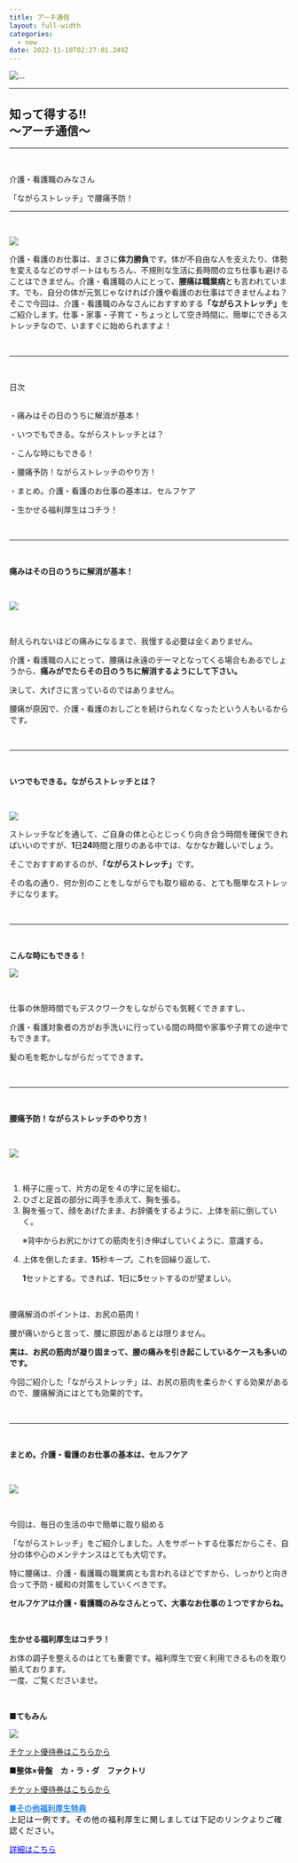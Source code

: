 ```yaml
---
title: アーチ通信
layout: full-width
categories:
  - new
date: 2022-11-10T02:27:01.249Z
---
```

<!--StartFragment-->

<div class="flex flex-wrap justify-center">

<img src="/images/image-1-.jpg" class="max-w-full  h-auto" alt="..." ><br>

</div>

<!--EndFragment-->

<div class="text-center ">

<hr class="border-2 border-blue-500 border-blue-800 " />

<h2 class="text-xl font-bold">知って得する‼<br>～アーチ通信～</h2>

<hr class="border-2 border-blue-300 border-blue-800 " /><br></div>

<div class="bg-blue-100  text-center bg-opacity-50 p-4 w-full h-full"> 

<span class="text-black-600 text-center text-xm font-bold">介護・看護職のみなさん</span><br>

<span class="text-black-600 text-center text-xl font-bold">「ながらストレッチ」で腰痛予防！</span></div><hr class="border-2 border-blue-500 border-blue-800 " /><br>

<!--EndFragment-->

<!--StartFragment-->

<div class ="sm:grid sm:grid-cols-2 text-xm">

<img class="float-left" src="/images/image-2-.jpg"><p>介護・看護のお仕事は、まさに<span class="text-xm text-red-600 ">**体力勝負**</span>です。</span>体が不自由な人を支えたり、体勢を変えるなどのサポートはもちろん、不規則な生活に長時間の立ち仕事も避けることはできません。介護・看護職の人にとって、<span class="text-xm text-red-600 ">**腰痛は職業病**</span>とも言われています。でも、自分の体が元気じゃなければ介護や看護のお仕事はできませんよね？そこで今回は、介護・看護職のみなさんにおすすめする<span class="text-xm  text-red-600 ">**「ながらストレッチ」**</span>をご紹介します。仕事・家事・子育て・ちょっとして空き時間に、簡単にできるストレッチなので、いますぐに始められますよ！</p></div></div><br>

<hr class="border-dashed border-black "></hr><br>



<span class="text-xm text-left t text-center text-fold ">日次</span><br><br>

<span class="text-xm text-left t text-center text-fold ">・痛みはその日のうちに解消が基本！</span> 

<span class="text-xm text-left  text-center text-fold ">・いつでもできる。ながらストレッチとは？</span> 

<span class="text-xm text-left  text-center text-fold ">・こんな時にもできる！</span> 

<span class="text-xm text-left  text-center text-fold ">・腰痛予防！ながらストレッチのやり方！</span> 

<span class="text-xm text-left  text-center text-fold ">・まとめ。介護・看護のお仕事の基本は、セルフケア</span> 

<span class="text-xm text-left  text-center text-fold ">・生かせる福利厚生はコチラ！</span> 

<br>

<hr class="border-dashed border-black "></hr><br>

<span class="text-xm text-left  text-center text-fold "><strong>痛みはその日のうちに解消が基本！</strong></span> 

<br>

![](/images/image-3-.jpg)

<br>

<span class="text-xm">耐えられないほどの痛みになるまで、我慢する必要は全くありません。</span>

<span class="text-xm">介護・看護職の人にとって、腰痛は永遠のテーマとなってくる場合もあるでしょうから、</span><span class="text-xm text-red-600"><b>痛みがでたらその日のうちに解消するようにして下さい。</b></span>

<span class="text-xm">決して、大げさに言っているのではありません。</span>

<span class="text-xm">腰痛が原因で、介護・看護のおしごとを続けられなくなったという人もいるからです。</span>

<br>

<hr class="border-dashed border-black "></hr><br>



<span class="text-xm"><strong>いつでもできる。ながらストレッチとは？</strong></span>

<br>



![](/images/image-4-.jpg)



<span class="text-xm">ストレッチなどを通して、ご自身の体と心とじっくり向き合う時間を確保できればいいのですが、</span><span class="text-xm"><b>1</b>日<b>24</b>時間と限りのある中では、なかなか難しいでしょう。</span>

<span class="text-xm">そこでおすすめするのが、</span><span class="text-xm text-red-600"><b>「ながらストレッチ」</span></b>です。

<span class="text-xm">その名の通り、何か別のことをしながらでも取り組める、とても簡単なストレッチになります。</span>

<br>

<hr class="border-dashed border-black "></hr><br>

<span class="text-xm"><strong>こんな時にもできる！</strong></span><br>



![](/images/image-5-.jpg)



<br>

<span class="text-xm">仕事の休憩時間でもデ</span><span class="text-xm">スクワークをしながらでも気軽くできますし、</span>

<span class="text-xm">介護・看護対象者の方がお手洗いに行っている間の時間や家事や子育ての途中でもできます。</span>

<span class="text-xm">髪の毛を乾かしながらだってできます。</span>

<br>

<hr class="border-dashed border-black "></hr><br>

<span class="text-xm"><strong>腰痛予防！ながらストレッチのやり方！</strong></span>

<br>

![](/images/image-6-.jpg)

<br>

<ol class="list-decimal list-inside"> <li> 椅子に座って、片方の足を４の字に足を組む。</li> <li>ひざと足首の部分に両手を添えて、胸を張る。</li></li> <li>胸を張って、顔をあげたまま、お辞儀をするように、上体を前に倒していく。</li>

</span></span>※背中からお尻にかけての筋肉を引き伸ばしていくように、意識する。

</li> <li>上体を倒したまま、</span><b>15</b>秒キープ。これを回繰り返して、</li>

<span><b>1</b>セットとする。できれば、<b>1</b>日に</span><b>5</b>セットするのが望ましい。</span></span>

</li></ol><br>

<span class="text-xm text-red-600">腰痛解消のポイントは、お尻の筋肉！</span>

<span class="text-xm">腰が痛いからと言って、腰に原因があるとは限りません。</span>

<span class="text-xm text-red-600"><b>実は、お尻の筋肉が凝り固まって、腰の痛みを引き起こしているケースも多いのです。</b></span>

<span class="text-xm">今回ご紹介した「ながらストレッチ」は、お尻の筋肉を柔らかくする効果があるので、腰痛解消にはとても効果的です。</span></div>

<br>

<hr class="border-dashed border-black "></hr><br>

<span class="text-xm"><strong>まとめ。介護・看護のお仕事の基本は、セルフケア</strong></span>

<br>

![](/images/image-7-.jpg)

<br>



今回は、毎日の生活の中で簡単に取り組める</span>

<span class="text-xm text-red-600">「ながらストレッチ」</span>をご紹介しました。</span>人をサポートする仕事だからこそ、自分の体や心のメンテナンスはとても大切です。</span>

<span class="text-xm">特に腰痛は、介護・看護職の職業病とも言われるほどですから、しっかりと向き合って予防・緩和の対策をしていくべきです。</span>

<span class="text-xm text-red-600"><b>セルフケアは介護・看護職のみなさんとって、大事なお仕事の１つですからね。</b></span>

<br>

<span class="text-xm "><strong>生かせる福利厚生はコチラ！</strong></span>

<span class="text-xm"> お体の調子を整えるのはとても重要です。福利厚生で安く利用できるものを取り揃えております。<br> 一度、ご覧くださいませ。</span>

<br>

 <span class="text-xm text-blue-600"><b>■てもみん</b></span>

<a href="https://www.club-off.com/hasegawa/apps/lei/fflei_sh_ichiran.cfm?action=1&amp;SHGRID=5017622&amp;sub_action=" target="_blank" title="https://www.club-off.com/hasegawa/apps/lei/fflei_sh_ichiran.cfm?action=1&amp;SHGRID=7024053&amp;sub_action=" data-mce-href="https://www.club-off.com/hasegawa/apps/lei/fflei_sh_ichiran.cfm?action=1&amp;SHGRID=5017622&amp;sub_action="><img class="float-left" src="/images/7024053_03.jpg"><br>

<a href="https://www.club-off.com/hasegawa/apps/lei/fflei_sh_ichiran.cfm?action=1&amp;SHGRID=5017622&amp;sub_action=" target="_blank" title="https://www.club-off.com/hasegawa/apps/lei/fflei_sh_ichiran.cfm?action=1&amp;SHGRID=7024053&amp;sub_action=" data-mce-href="https://www.club-off.com/hasegawa/apps/lei/fflei_sh_ichiran.cfm?action=1&amp;SHGRID=5017622&amp;sub_action="><span class="text-xm">チケット優待券は</span><span class="text-xm text-blue-600 underline"><span>こちらから</a></span><br>



 <span class="text-xm text-blue-600"><b>■整体×骨盤　カ・ラ・ダ　ファクトリ</b></span>

<a href="https://www.club-off.com/hasegawa/apps/lei/fflei_sh_ichiran.cfm?action=1&amp;SHGRID=5017622&amp;sub_action=" target="_blank" title="https://www.club-off.com/hasegawa/apps/lei/fflei_sh_ichiran.cfm?action=1&amp;SHGRID=7024053&amp;sub_action=" data-mce-href="https://www.club-off.com/hasegawa/apps/lei/fflei_sh_ichiran.cfm?action=1&amp;SHGRID=5017622&amp;sub_action="><span class="text-xm">チケット優待券は</span><span class="text-xm text-blue-600 underline"><span>こちらから</a></span>



<p><strong><span style="text-decoration: underline; color: #2886eb;" data-mce-style="text-decoration: underline; color: #2886eb;">■その他福利厚生特典</span></strong><br> <span style="color: #000000; font-size: 14px; letter-spacing: 1px;" data-mce-style="color: #000000; font-size: 14px; letter-spacing: 1px;">上記は一例です。その他の福利厚生に関しましては下記のリンクよりご確認ください。</span></p><p><a href="https://www.club-off.com/hasegawa/apps/top/fftop_main.cfm" target="_blank" title="https://www.club-off.com/hasegawa/apps/top/fftop_main.cfm" data-mce-href="https://www.club-off.com/hasegawa/apps/top/fftop_main.cfm"><span style="text-decoration: underline; color: #0000ff;" data-mce-style="text-decoration: underline; color: #0000ff;">詳細はこちら</span></a></p>





<link href="https://cdn.jsdelivr.net/npm/tailwindcss/dist/tailwind.min.css" rel="stylesheet"> <style>